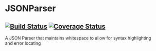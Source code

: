 # JSONParser
[![Build Status](https://travis-ci.org/jrtapsell/JSONParser.svg?branch=master)](https://travis-ci.org/jrtapsell/JSONParser)
[![Coverage Status](https://coveralls.io/repos/github/jrtapsell/JSONParser/badge.svg?branch=master)](https://coveralls.io/github/jrtapsell/JSONParser?branch=master)
---
A JSON Parser that maintains whitespace to allow for syntax highlighting and error locating

